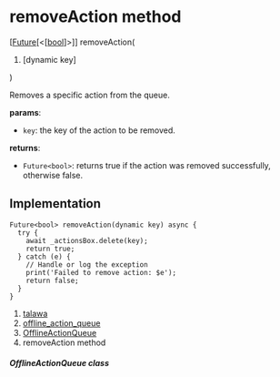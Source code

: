 
<div>

# removeAction method

</div>


[[Future](https://api.flutter.dev/flutter/dart-core/Future-class.html)[\<[[bool](https://api.flutter.dev/flutter/dart-core/bool-class.html)]\>]]
removeAction(

1.  [dynamic
    key]

)



Removes a specific action from the queue.

**params**:

-   `key`: the key of the action to be removed.

**returns**:

-   `Future<bool>`: returns true if the action was removed successfully,
    otherwise false.



## Implementation

``` language-dart
Future<bool> removeAction(dynamic key) async {
  try {
    await _actionsBox.delete(key);
    return true;
  } catch (e) {
    // Handle or log the exception
    print('Failed to remove action: $e');
    return false;
  }
}
```







1.  [talawa](../../index.html)
2.  [offline_action_queue](../../services_caching_offline_action_queue/)
3.  [OfflineActionQueue](../../services_caching_offline_action_queue/OfflineActionQueue-class.html)
4.  removeAction method

##### OfflineActionQueue class







